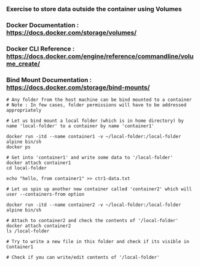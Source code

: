 ### Exercise to store data outside the container using Volumes
### Docker Documentation : https://docs.docker.com/storage/volumes/
### Docker CLI Reference : https://docs.docker.com/engine/reference/commandline/volume_create/ 
### Bind Mount Documentation : https://docs.docker.com/storage/bind-mounts/ 

```
# Any folder from the host machine can be bind mounted to a container
# Note : In few cases, folder permissions will have to be addressed appropriately

# Let us bind mount a local folder (which is in home directory) by name 'local-folder' to a container by name 'container1'

docker run -itd --name container1 -v ~/local-folder:/local-folder alpine bin/sh
docker ps

# Get into 'container1' and write some data to '/local-folder'
docker attach container1
cd local-folder

echo "hello, from container1" >> ctr1-data.txt

# Let us spin up another new container called 'container2' which will user --containers-from option

docker run -itd --name container2 -v ~/local-folder:/local-folder alpine bin/sh

# Attach to container2 and check the contents of '/local-folder'
docker attach container2
ls /local-folder

# Try to write a new file in this folder and check if its visible in Container1

# Check if you can write/edit contents of '/local-folder'

```

